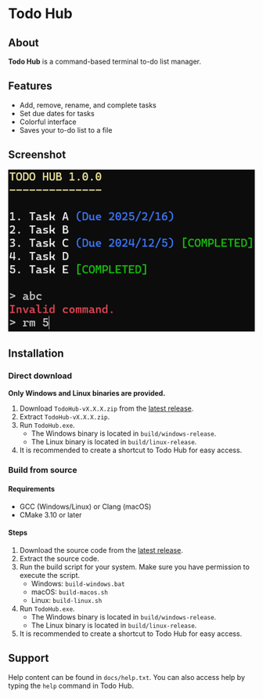 # Todo Hub

## About

**Todo Hub** is a command-based terminal to-do list manager.

## Features

- Add, remove, rename, and complete tasks
- Set due dates for tasks
- Colorful interface
- Saves your to-do list to a file

## Screenshot

![Screenshot of Todo Hub](demo.png)

## Installation

### Direct download

**Only Windows and Linux binaries are provided.**

1. Download `TodoHub-vX.X.X.zip` from the
    [latest release](https://github.com/willyblah/TodoHub/releases/latest).
2. Extract `TodoHub-vX.X.X.zip`.
3. Run `TodoHub.exe`.
    - The Windows binary is located in `build/windows-release`.
    - The Linux binary is located in `build/linux-release`.
4. It is recommended to create a shortcut to Todo Hub for easy access.

### Build from source

#### Requirements

- GCC (Windows/Linux) or Clang (macOS)
- CMake 3.10 or later

#### Steps

1. Download the source code from the [latest release](https://github.com/willyblah/TodoHub/releases/latest).
2. Extract the source code.
3. Run the build script for your system. Make sure you have permission to execute the script.
    - Windows: `build-windows.bat`
    - macOS: `build-macos.sh`
    - Linux: `build-linux.sh`
4. Run `TodoHub.exe`.
    - The Windows binary is located in `build/windows-release`.
    - The Linux binary is located in `build/linux-release`.
5. It is recommended to create a shortcut to Todo Hub for easy access.

## Support

Help content can be found in `docs/help.txt`. You can also access help by typing the
`help` command in Todo Hub.
